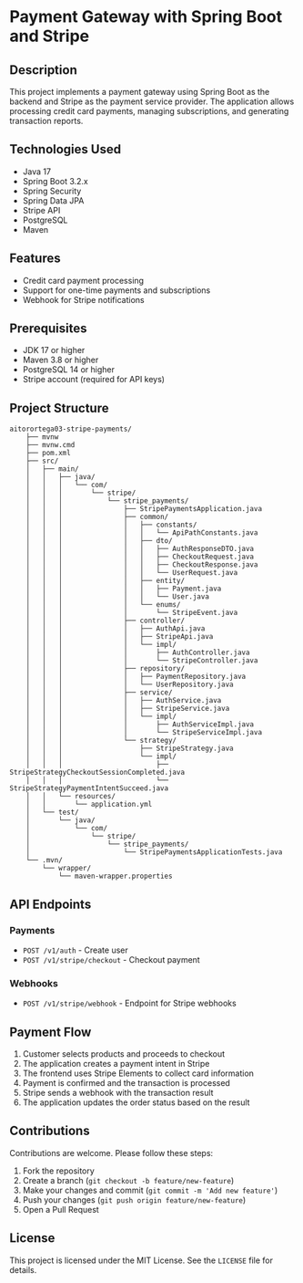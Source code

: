 # Payment Gateway with Spring Boot and Stripe

## Description
This project implements a payment gateway using Spring Boot as the backend and Stripe as the payment service provider. The application allows processing credit card payments, managing subscriptions, and generating transaction reports.

## Technologies Used
- Java 17
- Spring Boot 3.2.x
- Spring Security
- Spring Data JPA
- Stripe API
- PostgreSQL
- Maven

## Features
- Credit card payment processing
- Support for one-time payments and subscriptions
- Webhook for Stripe notifications

## Prerequisites
- JDK 17 or higher
- Maven 3.8 or higher
- PostgreSQL 14 or higher
- Stripe account (required for API keys)

## Project Structure
```
aitorortega03-stripe-payments/
    ├── mvnw
    ├── mvnw.cmd
    ├── pom.xml
    ├── src/
    │   ├── main/
    │   │   ├── java/
    │   │   │   └── com/
    │   │   │       └── stripe/
    │   │   │           └── stripe_payments/
    │   │   │               ├── StripePaymentsApplication.java
    │   │   │               ├── common/
    │   │   │               │   ├── constants/
    │   │   │               │   │   └── ApiPathConstants.java
    │   │   │               │   ├── dto/
    │   │   │               │   │   ├── AuthResponseDTO.java
    │   │   │               │   │   ├── CheckoutRequest.java
    │   │   │               │   │   ├── CheckoutResponse.java
    │   │   │               │   │   └── UserRequest.java
    │   │   │               │   ├── entity/
    │   │   │               │   │   ├── Payment.java
    │   │   │               │   │   └── User.java
    │   │   │               │   └── enums/
    │   │   │               │       └── StripeEvent.java
    │   │   │               ├── controller/
    │   │   │               │   ├── AuthApi.java
    │   │   │               │   ├── StripeApi.java
    │   │   │               │   └── impl/
    │   │   │               │       ├── AuthController.java
    │   │   │               │       └── StripeController.java
    │   │   │               ├── repository/
    │   │   │               │   ├── PaymentRepository.java
    │   │   │               │   └── UserRepository.java
    │   │   │               ├── service/
    │   │   │               │   ├── AuthService.java
    │   │   │               │   ├── StripeService.java
    │   │   │               │   └── impl/
    │   │   │               │       ├── AuthServiceImpl.java
    │   │   │               │       └── StripeServiceImpl.java
    │   │   │               └── strategy/
    │   │   │                   ├── StripeStrategy.java
    │   │   │                   └── impl/
    │   │   │                       ├── StripeStrategyCheckoutSessionCompleted.java
    │   │   │                       └── StripeStrategyPaymentIntentSucceed.java
    │   │   └── resources/
    │   │       └── application.yml
    │   └── test/
    │       └── java/
    │           └── com/
    │               └── stripe/
    │                   └── stripe_payments/
    │                       └── StripePaymentsApplicationTests.java
    └── .mvn/
        └── wrapper/
            └── maven-wrapper.properties

```

## API Endpoints

### Payments
- `POST /v1/auth` - Create user
- `POST /v1/stripe/checkout` - Checkout payment

### Webhooks
- `POST /v1/stripe/webhook` - Endpoint for Stripe webhooks

## Payment Flow
1. Customer selects products and proceeds to checkout
2. The application creates a payment intent in Stripe
3. The frontend uses Stripe Elements to collect card information
4. Payment is confirmed and the transaction is processed
5. Stripe sends a webhook with the transaction result
6. The application updates the order status based on the result

## Contributions
Contributions are welcome. Please follow these steps:
1. Fork the repository
2. Create a branch (`git checkout -b feature/new-feature`)
3. Make your changes and commit (`git commit -m 'Add new feature'`)
4. Push your changes (`git push origin feature/new-feature`)
5. Open a Pull Request

## License
This project is licensed under the MIT License. See the `LICENSE` file for details.